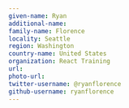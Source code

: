 ```yaml
---
given-name: Ryan	
additional-name: 
family-name: Florence
locality: Seattle
region: Washington
country-name: United States 
organization: React Training
url: 
photo-url: 
twitter-username: @ryanflorence
github-username: ryanflorence
---
```

